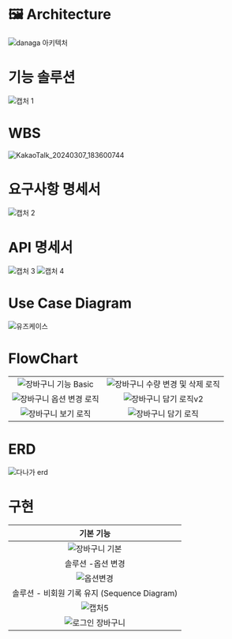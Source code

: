 # 🖼️ Architecture
![danaga 아키텍처](https://github.com/lsh96900410/itwill/assets/133841235/19f7efee-58c0-4a64-818d-1780a934a090)

# 기능 솔루션
![캡처 1](https://github.com/lsh96900410/lsh96900410/assets/133841235/e2080867-68f3-4c26-9255-385b956bf9a2)

# WBS
![KakaoTalk_20240307_183600744](https://github.com/lsh96900410/lsh96900410/assets/133841235/50ae100a-72ab-4c0b-8e01-ea730f4151fe)

# 요구사항 명세서
![캡처 2](https://github.com/lsh96900410/lsh96900410/assets/133841235/7d0c4766-9b9e-4b3e-a2c0-66f506dd6bea)

# API 명세서
![캡처 3](https://github.com/lsh96900410/lsh96900410/assets/133841235/06301318-61a5-404a-a26f-31974698887b)
![캡처 4](https://github.com/lsh96900410/lsh96900410/assets/133841235/eb79a1f6-ef98-4e4e-85ef-e39afa2260e9)

# Use Case Diagram
![유즈케이스](https://github.com/lsh96900410/lsh96900410/assets/133841235/235f0fe1-6759-4809-9510-54fc1bd92e09)

# FlowChart
|||
|:--------:|:----------:|
|![장바구니 기능 Basic](https://github.com/lsh96900410/lsh96900410/assets/133841235/e7b4fc03-9ac5-43dc-a7be-06260d19b911)|![장바구니 수량 변경 및 삭제 로직](https://github.com/lsh96900410/lsh96900410/assets/133841235/4c062795-674e-4147-8bed-0312157b61d6)|
|![장바구니 옵션 변경 로직](https://github.com/lsh96900410/lsh96900410/assets/133841235/c4f833ea-71bc-4128-b3dd-d41d314058ba)|![장바구니 담기 로직v2](https://github.com/lsh96900410/lsh96900410/assets/133841235/cedcfc78-41d1-4ef7-814f-4364947c9ad9)|
|![장바구니 보기 로직](https://github.com/lsh96900410/lsh96900410/assets/133841235/3863d818-7ff2-4cad-842d-88fc66b0e76c)|![장바구니 담기 로직](https://github.com/lsh96900410/lsh96900410/assets/133841235/8361db9c-162a-46e8-ad4f-c17ef0b4a812)|

# ERD

![다나가 erd](https://github.com/lsh96900410/Danaga/assets/133841235/7cb39da1-4563-403f-84c1-59c77b628c1f)

# 구현 
| 기본 기능 |
|:--------:|
|![장바구니 기본](https://github.com/lsh96900410/lsh96900410/assets/133841235/313c1dd8-5be8-4432-824a-2c0bcd5ad5ce)|
| 솔루션 -옵션 변경 |
|![옵션변경](https://github.com/lsh96900410/lsh96900410/assets/133841235/4fddaf73-8c26-4cff-9aab-061e061a7215)|
| 솔루션 - 비회원 기록 유지 (Sequence Diagram)|
|![캡처5](https://github.com/lsh96900410/lsh96900410/assets/133841235/fbae0c32-349b-4457-a94b-3a5102ee2840)|
|![로그인 장바구니](https://github.com/lsh96900410/lsh96900410/assets/133841235/bc9a8f18-4aa1-4de0-8a60-5fe5369399d9)|






